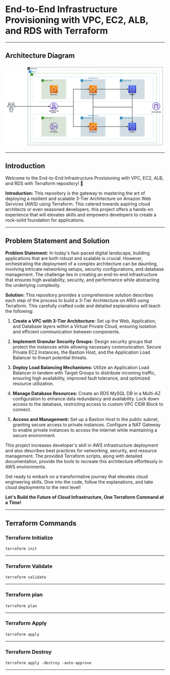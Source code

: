 # End-to-End Infrastructure Provisioning with VPC, EC2, ALB, and RDS with Terraform

---

## Architecture Diagram

![End-to-End Infrastructure Provisioning with VPC, EC2, ALB, and RDS with Terraform - Architecture](/architecture-diagram/End-to-End%20Infrastructure%20Provisioning%20with%20VPC,%20EC2,%20ALB,%20and%20RDS%20with%20Terraform%20-%20Architecture.png)

---

## Introduction

Welcome to the End-to-End Infrastructure Provisioning with VPC, EC2, ALB, and RDS with Terraform repository! 🚀

**Introduction:**
This repository is the  gateway to mastering the art of deploying a resilient and scalable 3-Tier Architecture on Amazon Web Services (AWS) using Terraform. This catered towards aspiring cloud architects or even seasoned developers, this project offers a hands-on experience that will elevates skills and empowers developers to create a rock-solid foundation for applications.

---

## Problem Statement and Solution

**Problem Statement:**
In today's fast-paced digital landscape, building applications that are both robust and scalable is crucial. However, orchestrating the deployment of a complex architecture can be daunting, involving intricate networking setups, security configurations, and database management. The challenge lies in creating an end-to-end infrastructure that ensures high availability, security, and performance while abstracting the underlying complexity.

**Solution:**
This repository provides a comprehensive solution describes each step of the process to build a 3-Tier Architecture on AWS using Terraform. This carefully crafted code and detailed explanations will teach the following:

1. **Create a VPC with 3-Tier Architecture:** Set up the Web, Application, and Database layers within a Virtual Private Cloud, ensuring isolation and efficient communication between components.

2. **Implement Granular Security Groups:** Design security groups that protect the instances while allowing necessary communication. Secure Private EC2 Instances, the Bastion Host, and the Application Load Balancer to thwart potential threats.

3. **Deploy Load Balancing Mechanisms:** Utilize an Application Load Balancer in tandem with Target Groups to distribute incoming traffic, ensuring high availability, improved fault tolerance, and optimized resource utilization.

4. **Manage Database Resources:** Create an RDS MySQL DB in a Multi-AZ configuration to enhance data redundancy and availability. Lock down access to the database, restricting access to custom VPC CIDR Block to connect.

5. **Access and Management:** Set up a Bastion Host in the public subnet, granting secure access to private instances. Configure a NAT Gateway to enable private instances to access the internet while maintaining a secure environment.

This project increases developer's skill in AWS infrastructure deployment and also describes best practices for networking, security, and resource management. The provided Terraform scripts, along with detailed documentation, provide the tools to recreate this architecture effortlessly in AWS environments.

Get ready to embark on a transformative journey that elevates cloud engineering skills. Dive into the code, follow the explanations, and take cloud deployments to the next level!

**Let's Build the Future of Cloud Infrastructure, One Terraform Command at a Time!**

---

## Terraform Commands

### Terraform Initialize

```shell
terraform init
```

---

### Terraform Validate

```shell
terraform validate
```

---

### Terraform plan

```shell
terraform plan
```

---

### Terraform Apply

```shell
terraform apply
```

---

### Terraform Destroy

```shell
terraform apply -destroy -auto-approve
```

---
